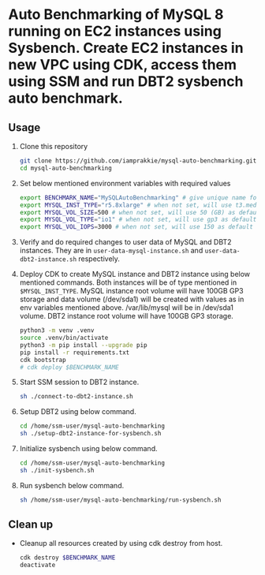 
# Auto Benchmarking of MySQL 8 running on EC2 instances using Sysbench. Create EC2 instances in new VPC using CDK, access them using SSM and run DBT2 sysbench auto benchmark.

## Usage

1. Clone this repository
    ```bash
    git clone https://github.com/iamprakkie/mysql-auto-benchmarking.git
    cd mysql-auto-benchmarking
    ```

1. Set below mentioned environment variables with required values
    ```bash
    export BENCHMARK_NAME="MySQLAutoBenchmarking" # give unique name for your benchmarking. This will your CDK app name
    export MYSQL_INST_TYPE="r5.8xlarge" # when not set, will use t3.medium as default value
    export MYSQL_VOL_SIZE=500 # when not set, will use 50 (GB) as default value
    export MYSQL_VOL_TYPE="io1" # when not set, will use gp3 as default value
    export MYSQL_VOL_IOPS=3000 # when not set, will use 150 as default value. This value will be used only for gp3, io1 and io2 volume types.
    ```
1. Verify and do required changes to user data of MySQL and DBT2 instances. They are in `user-data-mysql-instance.sh` and `user-data-dbt2-instance.sh` respectively.

1. Deploy CDK to create MySQL instance and DBT2 instance using below mentioned commands. Both instances will be of type mentioned in `$MYSQL_INST_TYPE`. MySQL instance root volume will have 100GB GP3 storage and data volume (/dev/sda1) will be created with values as in env variables mentioned above. /var/lib/mysql will be in /dev/sda1 volume. DBT2 instance root volume will have 100GB GP3 storage. 
    ```bash
    python3 -m venv .venv
    source .venv/bin/activate
    python3 -m pip install --upgrade pip
    pip install -r requirements.txt    
    cdk bootstrap
    # cdk deploy $BENCHMARK_NAME
    ```

1. Start SSM session to DBT2 instance.
    ```bash
    sh ./connect-to-dbt2-instance.sh
    ```

1. Setup DBT2 using below command.
    ```bash
    cd /home/ssm-user/mysql-auto-benchmarking
    sh ./setup-dbt2-instance-for-sysbench.sh
    ```

1. Initialize sysbench using below command.
    ```bash
    cd /home/ssm-user/mysql-auto-benchmarking
    sh ./init-sysbench.sh
    ```

1. Run sysbench below command.
    ```bash
    sh /home/ssm-user/mysql-auto-benchmarking/run-sysbench.sh
    ```

## Clean up

* Cleanup all resources created by using cdk destroy from host.
    ```bash
    cdk destroy $BENCHMARK_NAME
    deactivate
    ```
